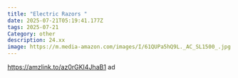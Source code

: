 ```yaml
---
title: "Electric Razors "
date: 2025-07-21T05:19:41.177Z
tags: 2025-07-21
Category: other
description: 24.xx
image: https://m.media-amazon.com/images/I/61QUPa5hQ9L._AC_SL1500_.jpg
---
```

https://amzlink.to/az0rGKI4JhaB1 ad